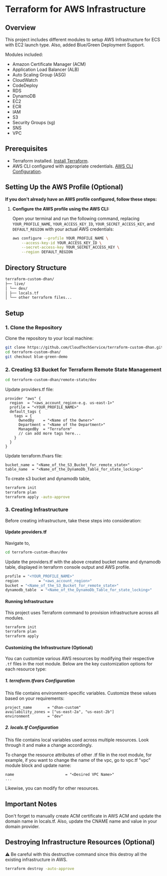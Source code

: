 # Terraform for AWS Infrastructure

## Overview

This project includes different modules to setup AWS Infrastructure for ECS with EC2 launch type. Also, added Blue/Green Deployment Support.

Modules included:

- Amazon Certificate Manager (ACM)
- Application Load Balancer (ALB)
- Auto Scaling Group (ASG)
- CloudWatch
- CodeDeploy
- RDS
- DynamoDB
- EC2
- ECR
- IAM
- S3
- Security Groups (sg)
- SNS
- VPC

## Prerequisites

- Terraform installed. [Install Terraform](https://developer.hashicorp.com/terraform/install).
- AWS CLI configured with appropriate credentials. [AWS CLI Configuration](https://docs.aws.amazon.com/cli/latest/userguide/getting-started-install.html#getting-started-install-instructions).

## Setting Up the AWS Profile (Optional)

**If you don't already have an AWS profile configured, follow these steps:**

1. **Configure the AWS profile using the AWS CLI:**

   Open your terminal and run the following command, replacing `YOUR_PROFILE_NAME`, `YOUR_ACCESS_KEY_ID`, `YOUR_SECRET_ACCESS_KEY`, and `DEFAULT_REGION` with your actual AWS credentials:

   ```bash
   aws configure --profile YOUR_PROFILE_NAME \
       --access-key-id YOUR_ACCESS_KEY_ID \
       --secret-access-key YOUR_SECRET_ACCESS_KEY \
       --region DEFAULT_REGION
   ```

## Directory Structure

```bash
terraform-custom-dhan/
├── live/
│ └── dev/
│ ├── locals.tf
│ └── other terraform files...
```

## Setup

### 1. Clone the Repository

Clone the repository to your local machine:

```bash
git clone https://github.com/CloudTechService/terraform-custom-dhan.git
cd terraform-custom-dhan/
git checkout blue-green-demo
```

### 2. Creating S3 Bucket for Terraform Remote State Management

```bash
cd terraform-custom-dhan/remote-state/dev
```

Update providers.tf file:

```
provider "aws" {
  region  = "<aws_account_region-e.g. us-east-1>"
  profile = "<YOUR_PROFILE_NAME>"
  default_tags {
    tags = {
      OwnedBy    = "<Name of the Owner>"
      Department = "<Name of the Department>"
      ManagedBy  = "Terraform"
      // can add more tags here...
    }
  }
}
```

Update terraform.tfvars file:

```
bucket_name = "<Name_of_the_S3_Bucket_for_remote_state>"
table_name  = "<Name_of_the_DynamoDb_Table_for_state_locking>"
```

To create s3 bucket and dynamodb table,

```bash
terraform init
terraform plan
terraform apply -auto-approve
```

### 3. Creating Infrastructure

Before creating infrastructure, take these steps into consideration:

#### Update providers.tf

Navigate to,

```bash
cd terraform-custom-dhan/dev
```

Update the providers.tf with the above created bucket name and dynamodb table, displayed in terraform console output and AWS profile.

```bash
profile = "<YOUR_PROFILE_NAME>"
region         = "<aws_account_region>"
bucket = "<Name_of_the_S3_Bucket_for_remote_state>"
dynamodb_table  = "<Name_of_the_DynamoDb_Table_for_state_locking>"
```

#### Running Infrastructure

This project uses Terraform command to provision infrastructure across all modules.

```bash
terraform init
terraform plan
terraform apply
```

#### Customizing the Infrastructure (Optional)

You can customize various AWS resources by modifying their respective `.tf` files in the root module. Below are the key customization options for each resource type:

##### 1. terraform.tfvars Configuration

This file contains environment-specific variables. Customize these values based on your requirements:

```hcl
project_name       = "dhan-custom"
availability_zones = ["us-east-2a", "us-east-2b"]
environment        = "dev"
```

##### 2. locals.tf Configuration

This file contains local variables used across multiple resources. Look through it and make a change accordingly.

To change the resource attributes of other .tf file in the root module, for example, if you want to change the name of the vpc, go to vpc.tf "vpc" module block and update name:

```
name                       = "<Desired VPC Name>"
...
```

Likewise, you can modify for other resources.

## Important Notes

Don't forget to manually create ACM certificate in AWS ACM and update the domain name in locals.tf.
Also, update the CNAME name and value in your domain provider.

## Destroying Infrastructure Resources (Optional)

⚠️ Be careful with this destructive command since this destroy all the existing infrastructure in AWS.

```bash
terraform destroy -auto-approve
```
